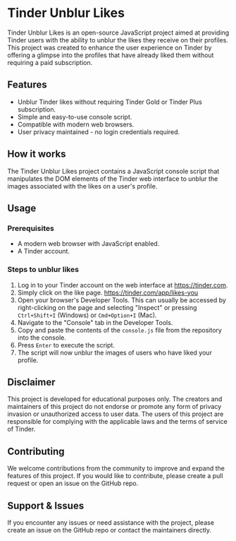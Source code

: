 # Tinder Unblur Likes

Tinder Unblur Likes is an open-source JavaScript project aimed at providing Tinder users with the ability to unblur the likes they receive on their profiles. This project was created to enhance the user experience on Tinder by offering a glimpse into the profiles that have already liked them without requiring a paid subscription.

## Features

* Unblur Tinder likes without requiring Tinder Gold or Tinder Plus subscription.
* Simple and easy-to-use console script.
* Compatible with modern web browsers.
* User privacy maintained - no login credentials required.

## How it works

The Tinder Unblur Likes project contains a JavaScript console script that manipulates the DOM elements of the Tinder web interface to unblur the images associated with the likes on a user's profile.

## Usage

### Prerequisites

* A modern web browser with JavaScript enabled.
* A Tinder account.

### Steps to unblur likes

1. Log in to your Tinder account on the web interface at https://tinder.com.
2. Simply click on the like page. https://tinder.com/app/likes-you
3. Open your browser's Developer Tools. This can usually be accessed by right-clicking on the page and selecting "Inspect" or pressing `Ctrl+Shift+I` (Windows) or `Cmd+Option+I` (Mac).
4. Navigate to the "Console" tab in the Developer Tools.
5. Copy and paste the contents of the `console.js` file from the repository into the console.
6. Press `Enter` to execute the script.
7. The script will now unblur the images of users who have liked your profile.

## Disclaimer

This project is developed for educational purposes only. The creators and maintainers of this project do not endorse or promote any form of privacy invasion or unauthorized access to user data. The users of this project are responsible for complying with the applicable laws and the terms of service of Tinder.

## Contributing

We welcome contributions from the community to improve and expand the features of this project. If you would like to contribute, please create a pull request or open an issue on the GitHub repo.

## Support & Issues

If you encounter any issues or need assistance with the project, please create an issue on the GitHub repo or contact the maintainers directly.
